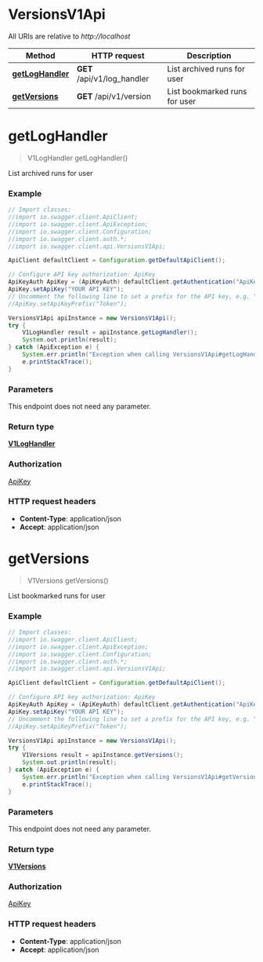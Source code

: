 # VersionsV1Api

All URIs are relative to *http://localhost*

Method | HTTP request | Description
------------- | ------------- | -------------
[**getLogHandler**](VersionsV1Api.md#getLogHandler) | **GET** /api/v1/log_handler | List archived runs for user
[**getVersions**](VersionsV1Api.md#getVersions) | **GET** /api/v1/version | List bookmarked runs for user


<a name="getLogHandler"></a>
# **getLogHandler**
> V1LogHandler getLogHandler()

List archived runs for user

### Example
```java
// Import classes:
//import io.swagger.client.ApiClient;
//import io.swagger.client.ApiException;
//import io.swagger.client.Configuration;
//import io.swagger.client.auth.*;
//import io.swagger.client.api.VersionsV1Api;

ApiClient defaultClient = Configuration.getDefaultApiClient();

// Configure API key authorization: ApiKey
ApiKeyAuth ApiKey = (ApiKeyAuth) defaultClient.getAuthentication("ApiKey");
ApiKey.setApiKey("YOUR API KEY");
// Uncomment the following line to set a prefix for the API key, e.g. "Token" (defaults to null)
//ApiKey.setApiKeyPrefix("Token");

VersionsV1Api apiInstance = new VersionsV1Api();
try {
    V1LogHandler result = apiInstance.getLogHandler();
    System.out.println(result);
} catch (ApiException e) {
    System.err.println("Exception when calling VersionsV1Api#getLogHandler");
    e.printStackTrace();
}
```

### Parameters
This endpoint does not need any parameter.

### Return type

[**V1LogHandler**](V1LogHandler.md)

### Authorization

[ApiKey](../README.md#ApiKey)

### HTTP request headers

 - **Content-Type**: application/json
 - **Accept**: application/json

<a name="getVersions"></a>
# **getVersions**
> V1Versions getVersions()

List bookmarked runs for user

### Example
```java
// Import classes:
//import io.swagger.client.ApiClient;
//import io.swagger.client.ApiException;
//import io.swagger.client.Configuration;
//import io.swagger.client.auth.*;
//import io.swagger.client.api.VersionsV1Api;

ApiClient defaultClient = Configuration.getDefaultApiClient();

// Configure API key authorization: ApiKey
ApiKeyAuth ApiKey = (ApiKeyAuth) defaultClient.getAuthentication("ApiKey");
ApiKey.setApiKey("YOUR API KEY");
// Uncomment the following line to set a prefix for the API key, e.g. "Token" (defaults to null)
//ApiKey.setApiKeyPrefix("Token");

VersionsV1Api apiInstance = new VersionsV1Api();
try {
    V1Versions result = apiInstance.getVersions();
    System.out.println(result);
} catch (ApiException e) {
    System.err.println("Exception when calling VersionsV1Api#getVersions");
    e.printStackTrace();
}
```

### Parameters
This endpoint does not need any parameter.

### Return type

[**V1Versions**](V1Versions.md)

### Authorization

[ApiKey](../README.md#ApiKey)

### HTTP request headers

 - **Content-Type**: application/json
 - **Accept**: application/json

